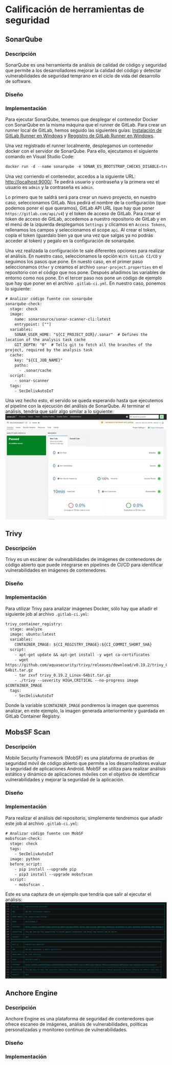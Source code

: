 # Calificación de herramientas de seguridad
## SonarQube
### Descripción
SonarQube es una herramienta de análisis de calidad de código y seguridad que permite a los desarrolladores mejorar la calidad del código y detectar vulnerabilidades de seguridad temprano en el ciclo de vida del desarrollo de software.

### Diseño


### Implementación
Para ejecutar SonarQube, tenemos que desplegar el contenedor Docker con SonarQube en la misma máquina que el runner de GitLab. Para crear un runner local de GitLab, hemos seguido las siguientes guías: [Instalación de GitLab Runner en Windows](https://docs.gitlab.com/runner/install/windows.html#installation) y [Reggistro de GitLab Runner en Windows](https://docs.gitlab.com/runner/register/index.html#windows).

Una vez registrado el runner localmente, desplegamos un contenedor docker con el servidor de SonarQube. Para ello, ejecutamos el siguiente comando en Visual Studio Code:
```powershell
docker run -d --name sonarqube -e SONAR_ES_BOOTSTRAP_CHECKS_DISABLE=true -p 9000:9000 sonarqube:latest
```

Una vez corriendo el contenedor, accedos a la siguiente URL: [http://localhost:9000/](http://localhost:9000/). Te pedirá usuario y contraseña y la primera vez el usuario es `admin` y la contraseña es `admin`.

Lo primero que te saldrá será para crear un nuevo proyecto, en nuestro caso, seleccionamos GitLab. Nos pedirá el nombre de la configuración (que podemos poner el que queramos), GitLab API URL (que hay que poner `https://gitlab.com/api/v4`) y el token de acceso de GitLab. Para crear el token de acceso de GitLab, accedemos a nuestro repositorio de GitLab y en el menú de la izquierda desplegamos `Settings` y clicamos en `Access Tokens`, rellenamos los campos y seleccionamos el scope `api`. Al crear el token, copia el token (guardalo bien ya que una vez que salgas ya no podrás acceder al token) y pegalo en la configuración de sonarqube.

Una vez realizada la configuración te sale diferentes opciones para realizar el análisis. En nuestro caso, seleccionamos la opción `With GitLab CI/CD` y seguimos los pasos que pone. En nuesto caso, en el primer paso seleccionamos `Other` y creamos el archivo `sonar-project.properties` en el repositorio con el código que nos pone. Después añadimos las variables de entorno como nos pone. En el tercer paso nos pone un código de ejemplo que hay que poner en el archivo `.gitlab-ci.yml`. En nuestro caso, ponemos lo siguiente:
```
# Analizar código fuente con sonarqube
sonarqube-check:
  stage: check
  image: 
    name: sonarsource/sonar-scanner-cli:latest
    entrypoint: [""]
  variables:
    SONAR_USER_HOME: "${CI_PROJECT_DIR}/.sonar"  # Defines the location of the analysis task cache
    GIT_DEPTH: "0"  # Tells git to fetch all the branches of the project, required by the analysis task
  cache:
    key: "${CI_JOB_NAME}"
    paths:
      - .sonar/cache
  script: 
    - sonar-scanner
  tags:
    - SecDelivAutoIoT
```

Una vez hecho esto, el servido se queda esperando hasta que ejecutemos el pipeline con la ejecución del análisis de SonarQube. Al terminar el análisis, tendría que salir algo similar a lo siguiente:
<img src="https://github.com/sfl0r3nz05/SecDelivAutoIoT/blob/master/docs/images/Captura%20Analisis%20SonarQube.PNG" alt="Captura de análisis de SonarQube">

## Trivy
### Descripción
Trivy es un escáner de vulnerabilidades de imágenes de contenedores de código abierto que puede integrarse en pipelines de CI/CD para identificar vulnerabilidades en imágenes de contenedores.

### Diseño


### Implementación
Para utilizar Trivy para analizar imágenes Docker, sólo hay que añadir el siguiente job al archivo `.gitlab-ci.yml`:
```
trivy_container_registry:
  stage: analyze
  image: ubuntu:latest
  variables:
    CONTAINER_IMAGE: ${CI_REGISTRY_IMAGE}:${CI_COMMIT_SHORT_SHA}
  script:
    - apt-get update && apt-get install -y wget ca-certificates
    - wget https://github.com/aquasecurity/trivy/releases/download/v0.19.2/trivy_0.19.2_Linux-64bit.tar.gz
    - tar zxvf trivy_0.19.2_Linux-64bit.tar.gz
    - ./trivy --severity HIGH,CRITICAL --no-progress image $CONTAINER_IMAGE
  tags:
    - SecDelivAutoIoT
```
Donde la variable `$CONTAINER_IMAGE` pondremos la imagen que queremos analizar, en este ejemplo, la imagen generada anteriormente y guardada en GitLab Container Registry.

## MobsSF Scan
### Descripción
Mobile Security Framework (MobSF) es una plataforma de pruebas de seguridad móvil de código abierto que permite a los desarrolladores evaluar la seguridad de aplicaciones Android. MobSF se utiliza para realizar análisis estático y dinámico de aplicaciones móviles con el objetivo de identificar vulnerabilidades y mejorar la seguridad de la aplicación.

### Diseño


### Implementación
Para realizar el análisis del repositorio, simplemente tendremos que añadir este job al archivo `.gitlab-ci.yml`:
```
# Analizar código fuente con MobSF
mobsfscan-check:
  stage: check
  tags:
    - SecDelivAutoIoT
  image: python
  before_script:
    - pip install --upgrade pip
    - pip3 install --upgrade mobsfscan
  script:
    - mobsfscan .
```
Este es una captura de un ejemplo que tendría que salir al ejecutar el análisis:
<img src="https://github.com/sfl0r3nz05/SecDelivAutoIoT/blob/master/docs/images/Captura%20Pipeline%20MobSF.PNG" alt="Captura de un análisis de MobSF">

## Anchore Engine
### Descripción
Anchore Engine es una plataforma de seguridad de contenedores que ofrece escaneo de imágenes, análisis de vulnerabilidades, políticas personalizadas y monitoreo continuo de vulnerabilidades.

### Diseño


### Implementación
